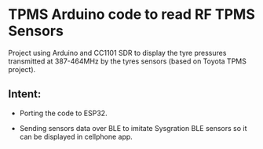 # TPMS Arduino code to read RF TPMS Sensors
Project using Arduino and CC1101 SDR to display the tyre pressures transmitted at 387-464MHz by the tyres sensors (based on Toyota TPMS project).
## Intent:
- Porting the code to ESP32.


- Sending sensors data over BLE to imitate Sysgration BLE sensors so it can be displayed in cellphone app.
